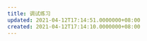 ```yaml
---
title: 调试练习
updated: 2021-04-12T17:14:51.0000000+08:00
created: 2021-04-12T17:14:10.0000000+08:00
---
```



